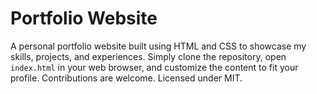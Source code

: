 # Portfolio Website

A personal portfolio website built using HTML and CSS to showcase my skills, projects, and experiences. Simply clone the repository, open `index.html` in your web browser, and customize the content to fit your profile. Contributions are welcome. Licensed under MIT.
